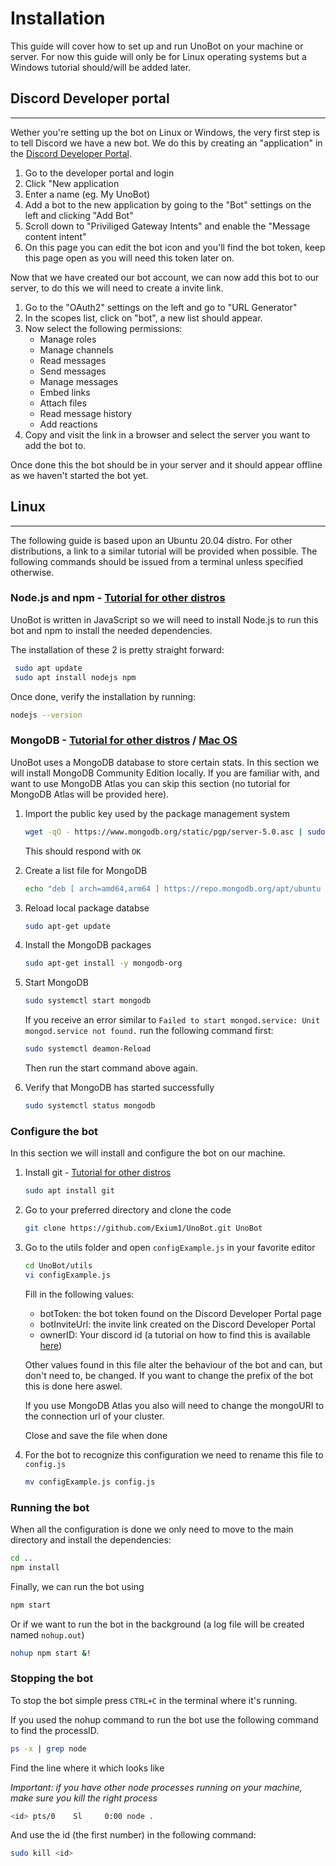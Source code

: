 # Installation

This guide will cover how to set up and run UnoBot on your machine or server. For now this guide will only be for Linux operating systems but a Windows tutorial should/will be added later.

## Discord Developer portal

---

Wether you're setting up the bot on Linux or Windows, the very first step is to tell Discord we have a new bot. We do this by creating an "application" in the [Discord Developer Portal](https://discord.com/developers/applications).

1. Go to the developer portal and login
2. Click "New application
3. Enter a name (eg. My UnoBot)
4. Add a bot to the new application by going to the "Bot" settings on the left and clicking "Add Bot"
5. Scroll down to "Priviliged Gateway Intents" and enable the "Message content intent"
6. On this page you can edit the bot icon and you'll find the bot token, keep this page open as you will need this token later on.

Now that we have created our bot account, we can now add this bot to our server, to do this we will need to create a invite link.

1. Go to the "OAuth2" settings on the left and go to "URL Generator"
2. In the scopes list, click on "bot", a new list should appear.
3. Now select the following permissions:
   - Manage roles
   - Manage channels
   - Read messages
   - Send messages
   - Manage messages
   - Embed links
   - Attach files
   - Read message history
   - Add reactions
4. Copy and visit the link in a browser and select the server you want to add the bot to.

Once done this the bot should be in your server and it should appear offline as we haven't started the bot yet.

## Linux

---
The following guide is based upon an Ubuntu 20.04 distro. For other distributions, a link to a similar tutorial will be provided when possible.
The following commands should be issued from a terminal unless specified otherwise.

### **Node.js and npm** - [Tutorial for other distros](https://linuxconfig.org/install-npm-on-linux)

UnoBot is written in JavaScript so we will need to install Node.js to run this bot and npm to install the needed dependencies.

The installation of these 2 is pretty straight forward:

```bash
 sudo apt update
 sudo apt install nodejs npm
 ```

Once done, verify the installation by running:

```bash
nodejs --version
```

### **MongoDB** - [Tutorial for other distros](https://docs.mongodb.com/manual/installation/) / [Mac OS](https://docs.mongodb.com/manual/tutorial/install-mongodb-on-os-x/)

UnoBot uses a MongoDB database to store certain stats. In this section we will install MongoDB Community Edition locally. If you are familiar with, and want to use MongoDB Atlas you can skip this section (no tutorial for MongoDB Atlas will be provided here).

1. Import the public key used by the package management system

    ```bash
    wget -qO - https://www.mongodb.org/static/pgp/server-5.0.asc | sudo apt-key add -
    ```

    This should respond with `OK`
2. Create a list file for MongoDB

     ```bash
     echo "deb [ arch=amd64,arm64 ] https://repo.mongodb.org/apt/ubuntu focal/mongodb-org/5.0 multiverse" | sudo tee /etc/apt/sources.list.d/mongodb-org-5.0.list
     ```

3. Reload local package databse

    ```bash
    sudo apt-get update
    ```

4. Install the MongoDB packages

    ```bash
    sudo apt-get install -y mongodb-org
    ```

5. Start MongoDB

    ```bash
    sudo systemctl start mongodb
    ```

    If you receive an error similar to `Failed to start mongod.service: Unit mongod.service not found.` run the following command first:

    ```bash
    sudo systemctl deamon-Reload
    ```

    Then run the start command above again.
6. Verify that MongoDB has started successfully

    ```bash
    sudo systemctl status mongodb
    ```



### **Configure the bot**

In this section we will install and configure the bot on our machine.

1. Install git - [Tutorial for other distros](https://www.atlassian.com/git/tutorials/install-git#linux)

    ```bash
    sudo apt install git
    ```

2. Go to your preferred directory and clone the code

    ```bash
    git clone https://github.com/Exium1/UnoBot.git UnoBot
    ```

3. Go to the utils folder and open `configExample.js` in your favorite editor

    ```bash
    cd UnoBot/utils
    vi configExample.js
    ```

    Fill in the following values:

    - botToken: the bot token found on the Discord Developer Portal page
    - botInviteUrl: the invite link created on the Discord Developer Portal
    - ownerID: Your discord id (a tutorial on how to find this is available [here](https://www.remote.tools/remote-work/how-to-find-discord-id))

    Other values found in this file alter the behaviour of the bot and can, but don't need to, be changed. If you want to change the prefix of the bot this is done here aswel.

    If you use MongoDB Atlas you also will need to change the mongoURI to the connection url of your cluster.

    Close and save the file when done

4. For the bot to recognize this configuration we need to rename this file to `config.js`

    ```bash
    mv configExample.js config.js 
    ```

### **Running the bot**

When all the configuration is done we only need to move to the main directory and install the dependencies:

```bash
cd ..
npm install 
```

Finally, we can run the bot using

```bash
npm start
```

Or if we want to run the bot in the background (a log file will be created named `nohup.out`)

```bash
nohup npm start &!
```

### **Stopping the bot**

To stop the bot simple press `CTRL+C` in the terminal where it's running.

If you used the nohup command to run the bot use the following command to find the processID.

```bash
ps -x | grep node
```

Find the line where it which looks like 

*Important: if you have other node processes running on your machine, make sure you kill the right process*

```bash
<id> pts/0    Sl     0:00 node .
```

And use the id (the first number) in the following command:

```bash
sudo kill <id>
```

